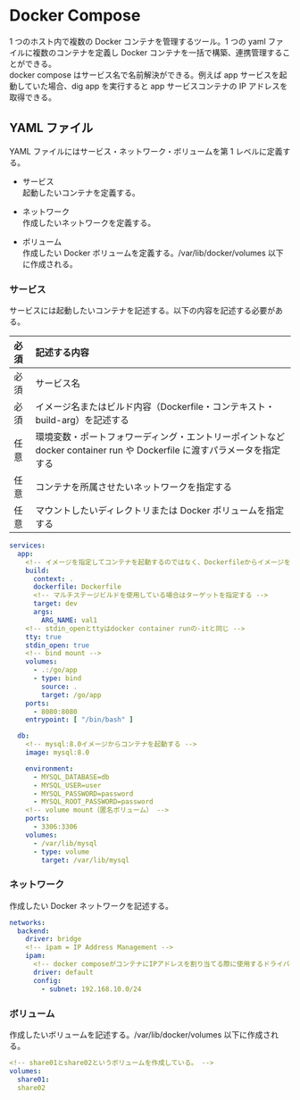 # Docker Compose

1 つのホスト内で複数の Docker コンテナを管理するツール。1 つの yaml ファイルに複数のコンテナを定義し Docker コンテナを一括で構築、連携管理することができる。  
docker compose はサービス名で名前解決ができる。例えば app サービスを起動していた場合、dig app を実行すると app サービスコンテナの IP アドレスを取得できる。

## YAML ファイル

YAML ファイルにはサービス・ネットワーク・ボリュームを第 1 レベルに定義する。

- サービス  
  起動したいコンテナを定義する。

- ネットワーク  
  作成したいネットワークを定義する。

- ボリューム  
  作成したい Docker ボリュームを定義する。/var/lib/docker/volumes 以下に作成される。

### サービス

サービスには起動したいコンテナを記述する。以下の内容を記述する必要がある。

| 必須 | 記述する内容                                                                                                           |
| :--- | :--------------------------------------------------------------------------------------------------------------------- |
| 必須 | サービス名                                                                                                             |
| 必須 | イメージ名またはビルド内容（Dockerfile・コンテキスト・build-arg）を記述する                                            |
| 任意 | 環境変数・ポートフォワーディング・エントリーポイントなど docker container run や Dockerfile に渡すパラメータを指定する |
| 任意 | コンテナを所属させたいネットワークを指定する                                                                           |
| 任意 | マウントしたいディレクトリまたは Docker ボリュームを指定する                                                           |

```docker-compose.yaml
services:
  app:
    <!-- イメージを指定してコンテナを起動するのではなく、Dockerfileからイメージをビルドしてコンテナを起動する -->
    build:
      context: .
      dockerfile: Dockerfile
      <!-- マルチステージビルドを使用している場合はターゲットを指定する -->
      target: dev
      args:
        ARG_NAME: val1
    <!-- stdin_openとttyはdocker container runの-itと同じ -->
    tty: true
    stdin_open: true
    <!-- bind mount -->
    volumes:
      - .:/go/app
      - type: bind
        source: .
        target: /go/app
    ports:
      - 8080:8080
    entrypoint: [ "/bin/bash" ]

  db:
    <!-- mysql:8.0イメージからコンテナを起動する -->
    image: mysql:8.0

    environment:
      - MYSQL_DATABASE=db
      - MYSQL_USER=user
      - MYSQL_PASSWORD=password
      - MYSQL_ROOT_PASSWORD=password
    <!-- volume mount（匿名ボリューム） -->
    ports:
      - 3306:3306
    volumes:
      - /var/lib/mysql
      - type: volume
        target: /var/lib/mysql
```

### ネットワーク

作成したい Docker ネットワークを記述する。

```docker-compose.yaml
networks:
  backend:
    driver: bridge
    <!-- ipam = IP Address Management -->
    ipam:
      <!-- docker composeがコンテナにIPアドレスを割り当てる際に使用するドライバーを指定する。ここではdefaultを指定している -->
      driver: default
      config:
        - subnet: 192.168.10.0/24
```

### ボリューム

作成したいボリュームを記述する。/var/lib/docker/volumes 以下に作成される。

```docker-compose.yaml
<!-- share01とshare02というボリュームを作成している。 -->
volumes:
  share01:
  share02
```
